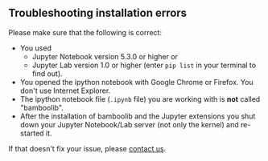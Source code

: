 ## Troubleshooting installation errors

Please make sure that the following is correct:

- You used
    - Jupyter Notebook version 5.3.0 or higher or
    - Jupyter Lab version 1.0 or higher (enter `pip list` in your terminal to find out).
- You opened the ipython notebook with Google Chrome or Firefox. You don't use Internet Explorer.
- The ipython notebook file (`.ipynb` file) you are working with is **not** called "bamboolib".
- After the installation of bamboolib and the Jupyter extensions you shut down your Jupyter Notebook/Lab server (not only the kernel) and re-started it.

<!-- If the installation still doesn't work, please continue reading.

## Manually install and enable Jupyter Extensions

As of Jupyter Notebook 5.3+, pip will not only install bamboolib, but also it's required notebook extensions. Sometimes however, this doesn't work automatically.

In such a case, you need to install and enable the bamboolib extension manually.

Open your terminal and run

```bash
jupyter nbextension enable --py widgetsnbextension --sys-prefix
jupyter nbextension install --py bamboolib --sys-prefix
jupyter nbextension enable --py bamboolib --sys-prefix
```

Then, restart your Jupyter notebook (make sure to shut down the server and start it over again) and run the code snippet again. -->

If that doesn't fix your issue, please [contact us](mailto:support@8080labs.com).